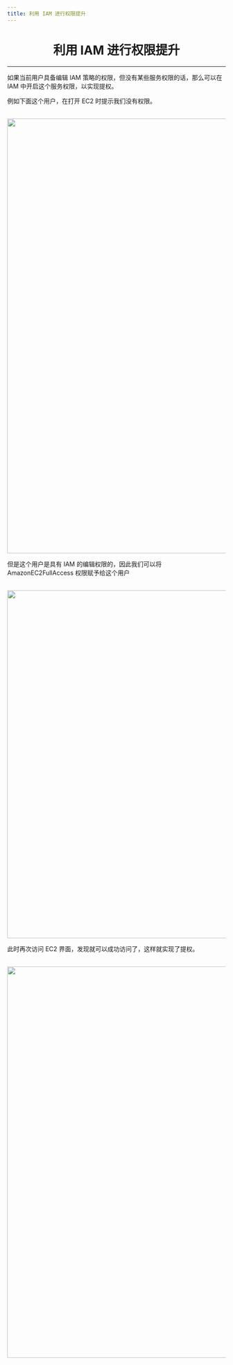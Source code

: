 ```yaml
---
title: 利用 IAM 进行权限提升
---
```

<center><h1>利用 IAM 进行权限提升</h1></center>

---

如果当前用户具备编辑 IAM 策略的权限，但没有某些服务权限的话，那么可以在 IAM 中开启这个服务权限，以实现提权。

例如下面这个用户，在打开 EC2 时提示我们没有权限。

</br><img width="1000" src="/img/1651980039.png"></br>

但是这个用户是具有 IAM 的编辑权限的，因此我们可以将 AmazonEC2FullAccess 权限赋予给这个用户

</br><img width="800" src="/img/1651980063.png"></br>

此时再次访问 EC2 界面，发现就可以成功访问了，这样就实现了提权。

</br><img width="900" src="/img/1651980101.png"></br>

<Vssue />

<script>
export default {
    mounted () {
      this.$page.lastUpdated = "2022年5月8日"
    }
  }
</script>
